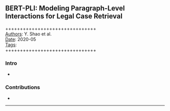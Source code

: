 ## BERT-PLI: Modeling Paragraph-Level Interactions for Legal Case Retrieval

+++++++++++++++++++++++++++++++  
<ins>Authors</ins>: Y. Shao et al.  
<ins>Date</ins>: 2020-05  
<ins>Tags</ins>:   
+++++++++++++++++++++++++++++++  


### Intro

- 


### Contributions

- 

***
